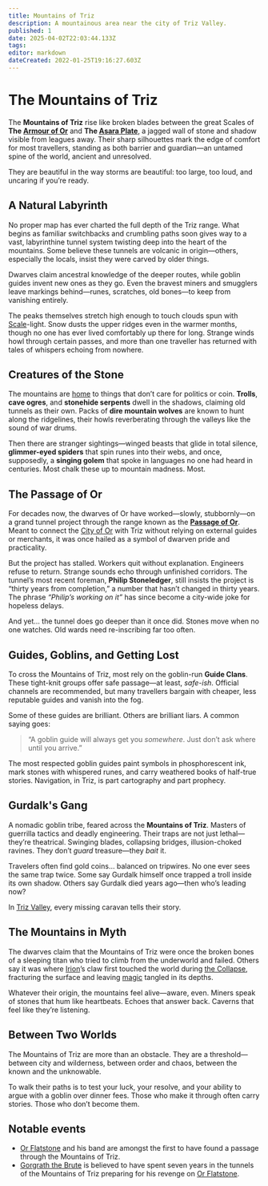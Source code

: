 ```yaml
---
title: Mountains of Triz
description: A mountainous area near the city of Triz Valley.
published: 1
date: 2025-04-02T22:03:44.133Z
tags: 
editor: markdown
dateCreated: 2022-01-25T19:16:27.603Z
---
```


# The Mountains of Triz

The **Mountains of Triz** rise like broken blades between the great Scales of **The [Armour of Or](/location/scale/armour-of-or.md)** and **The [Asara Plate](/location/scale/asara-plate.md)**, a jagged wall of stone and shadow visible from leagues away. Their sharp silhouettes mark the edge of comfort for most travellers, standing as both barrier and guardian—an untamed spine of the world, ancient and unresolved.

They are beautiful in the way storms are beautiful: too large, too loud, and uncaring if you’re ready.

## A Natural Labyrinth

No proper map has ever charted the full depth of the Triz range. What begins as familiar switchbacks and crumbling paths soon gives way to a vast, labyrinthine tunnel system twisting deep into the heart of the mountains. Some believe these tunnels are volcanic in origin—others, especially the locals, insist they were carved by older things.

Dwarves claim ancestral knowledge of the deeper routes, while goblin guides invent new ones as they go. Even the bravest miners and smugglers leave markings behind—runes, scratches, old bones—to keep from vanishing entirely.

The peaks themselves stretch high enough to touch clouds spun with [Scale](/location/scale.md)-light. Snow dusts the upper ridges even in the warmer months, though no one has ever lived comfortably up there for long. Strange winds howl through certain passes, and more than one traveller has returned with tales of whispers echoing from nowhere.

## Creatures of the Stone

The mountains are [home](/home.md) to things that don’t care for politics or coin. **Trolls**, **cave ogres**, and **stonehide serpents** dwell in the shadows, claiming old tunnels as their own. Packs of **dire mountain wolves** are known to hunt along the ridgelines, their howls reverberating through the valleys like the sound of war drums.

Then there are stranger sightings—winged beasts that glide in total silence, **glimmer-eyed spiders** that spin runes into their webs, and once, supposedly, a **singing golem** that spoke in languages no one had heard in centuries. Most chalk these up to mountain madness. Most.

## The Passage of Or

For decades now, the dwarves of Or have worked—slowly, stubbornly—on a grand tunnel project through the range known as the **[Passage of Or](/location/settlement/city/city-of-or/district/passage-of-or.md)**. Meant to connect the [City of Or](/location/settlement/city/city-of-or.md) with Triz without relying on external guides or merchants, it was once hailed as a symbol of dwarven pride and practicality.

But the project has stalled. Workers quit without explanation. Engineers refuse to return. Strange sounds echo through unfinished corridors. The tunnel’s most recent foreman, **Philip Stoneledger**, still insists the project is “thirty years from completion,” a number that hasn’t changed in thirty years. The phrase *“Philip’s working on it”* has since become a city-wide joke for hopeless delays.

And yet… the tunnel does go deeper than it once did. Stones move when no one watches. Old wards need re-inscribing far too often.

## Guides, Goblins, and Getting Lost

To cross the Mountains of Triz, most rely on the goblin-run **Guide Clans**. These tight-knit groups offer safe passage—at least, *safe-ish*. Official channels are recommended, but many travellers bargain with cheaper, less reputable guides and vanish into the fog.

Some of these guides are brilliant. Others are brilliant liars. A common saying goes:
> “A goblin guide will always get you *somewhere*. Just don’t ask where until you arrive.”

The most respected goblin guides paint symbols in phosphorescent ink, mark stones with whispered runes, and carry weathered books of half-true stories. Navigation, in Triz, is part cartography and part prophecy.

## Gurdalk's Gang
A nomadic goblin tribe, feared across the **Mountains of Triz**. Masters of guerrilla tactics and deadly engineering. Their traps are not just lethal—they’re theatrical. Swinging blades, collapsing bridges, illusion-choked ravines. They don’t *guard* treasure—they *bait* it.

Travelers often find gold coins… balanced on tripwires. No one ever sees the same trap twice. Some say Gurdalk himself once trapped a troll inside its own shadow. Others say Gurdalk died years ago—then who’s leading now?  

In [Triz Valley](/location/settlement/city/triz-valley.md), every missing caravan tells their story.

## The Mountains in Myth

The dwarves claim that the Mountains of Triz were once the broken bones of a sleeping titan who tried to climb from the underworld and failed. Others say it was where [Irion](/being/deity/irion.md)’s claw first touched the world during [the Collapse](/structure/chronological/event/the-collapse.md), fracturing the surface and leaving [magic](/structure/mechanic/magic.md) tangled in its depths.

Whatever their origin, the mountains feel alive—aware, even. Miners speak of stones that hum like heartbeats. Echoes that answer back. Caverns that feel like they’re listening.

## Between Two Worlds

The Mountains of Triz are more than an obstacle. They are a threshold—between city and wilderness, between order and chaos, between the known and the unknowable.

To walk their paths is to test your luck, your resolve, and your ability to argue with a goblin over dinner fees.
Those who make it through often carry stories. Those who don’t become them.


## Notable events
- [Or Flatstone](/location/settlement/city/city-of-or/local/or-flatstone.md) and his band are amongst the first to have found a passage through the Mountains of Triz.
- [Gorgrath the Brute](/location/settlement/city/city-of-or/local/gorgrath-the-brute.md) is believed to have spent seven years in the tunnels of the Mountains of Triz preparing for his revenge on [Or Flatstone](/location/settlement/city/city-of-or/local/or-flatstone.md).
